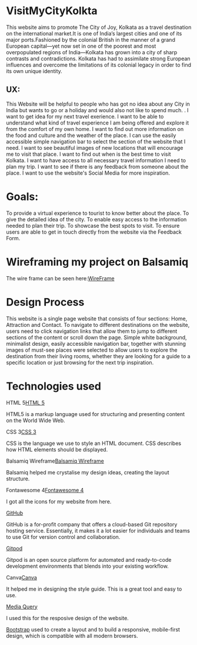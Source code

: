 # VisitMyCityKolkta
This website aims to promote The City of Joy, Kolkata as a travel destination on the international market.It is one of India’s largest cities and one of its major ports.Fashioned by the colonial British in the manner of a grand European capital—yet now set in one of the poorest and most overpopulated regions of India—Kolkata has grown into a city of sharp contrasts and contradictions. Kolkata has had to assimilate strong European influences and overcome the limitations of its colonial legacy in order to find its own unique identity.     
## UX:
This Website will be helpful to people who has got no idea about any City in India but wants to go or a holiday and would also not like to spend much.
. I want to get idea for my next travel exerience.
I want to be able to understand what kind of travel experience I am being offered and explore it from the comfort of my own home.
I want to find out more information on the food and culture and the weather of the place.
I can use the easily accessible simple navigation bar to select the section of the website that I need.
I want to see beautiful images of new locations that will encourage me to visit that place.
I want to find out when is the best time to visit Kolkata.
I want to have access to all necessary travel information I need to plan my trip.
I want to see if there is any feedback from someone about the place.
I want to use the website's Social Media for more inspiration.
# Goals:
To provide a virtual experience to tourist to know better about the place.
To give the detailed idea of the city.
To enable easy access to the information needed to plan their trip.
To showcase the best spots to visit.
To ensure users are able to get in touch directly from the website via the Feedback Form.

# Wireframing my project on Balsamiq
The wire frame can be seen here:<a href="VisitMyCityKolkata_Wireframe.bmpr" target="_blank">WireFrame</a>

# Design Process
This website is a single page website that consists of four sections: Home, Attraction and Contact. To navigate to different destinations on the website, users need to click navigation links that allow them to jump to different sections of the content or scroll down the page.
Simple white background, minimalist design, easily accessible navigation bar, together with stunning images of must-see places were selected to allow users to explore the destination from their living rooms, whether they are looking for a guide to a specific location or just browsing for the next trip inspiration.

# Technologies used
HTML 5<a href="https://www.tutorialspoint.com/html5/index.htm" target="_blank">HTML 5</a>

HTML5 is a markup language used for structuring and presenting content on the World Wide Web.

CSS 3<a href="https://www.educba.com/what-is-css3/" target="_blank">CSS 3</a>

CSS is the language we use to style an HTML document. CSS describes how HTML elements should be displayed.

Balsamiq Wireframe<a href="https://balsamiq.com/wireframes/" target="_blank">Balsamiq Wireframe</a>

Balsamiq helped me crystalise my design ideas, creating the layout structure.

Fontawesome 4<a href="https://fontawesome.com/download" target="_blank">Fontawesome 4</a>

I got all the icons for my website from here.

<a href="https://desktop.github.com/" target="_blank">GitHub</a>

GitHub is a for-profit company that offers a cloud-based Git repository hosting service. Essentially, it makes it a lot easier for individuals and teams to use Git for version control and collaboration.

<a href="https://github.com/gitpod-io" target="_blank">Gitpod</a>

Gitpod is an open source platform for automated and ready-to-code development environments that blends into your existing workflow.


Canva<a href="https://www.canva.com/design/play?template=EADk-fQc_8A&category=tACZCki4tbY&type=TACQ-j4WGew" target="_blank">Canva</a>

It helped me in designing the style guide. This is a great tool and easy to use.

<a href="https://www.w3schools.com/css/css_rwd_mediaqueries.asp" target="_blank">Media Query</a>

I used this for the resposive design of the website.

<a href="https://getbootstrap.com/docs/5.0/getting-started/introduction/" target="_blank">Bootstrap</a>
used to create a layout and to build a responsive, mobile-first design, which is compatible with all modern browsers. 
